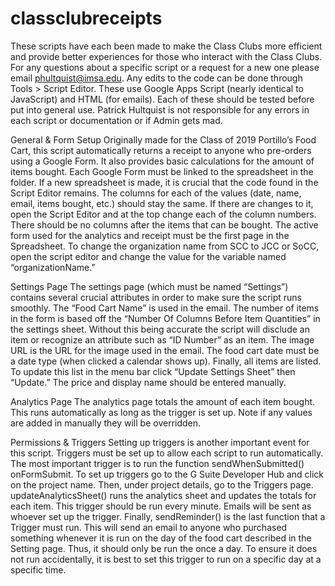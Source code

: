 # classclubreceipts
These scripts have each been made to make the Class Clubs more efficient and provide better experiences for those who interact with the Class Clubs. For any questions about a specific script or a request for a new one please email phultquist@imsa.edu. Any edits to the code can be done through Tools > Script Editor. These use Google Apps Script (nearly identical to JavaScript) and HTML (for emails). Each of these should be tested before put into general use. Patrick Hultquist is not responsible for any errors in each script or documentation or if Admin gets mad.

General & Form Setup
Originally made for the Class of 2019 Portillo’s Food Cart, this script automatically returns a receipt to anyone who pre-orders using a Google Form. It also provides basic calculations for the amount of items bought. Each Google Form must be linked to the spreadsheet in the folder. If a new spreadsheet is made, it is crucial that the code found in the Script Editor remains. The columns for each of the values (date, name, email, items bought, etc.) should stay the same. If there are changes to it, open the Script Editor and at the top change each of the column numbers. There should be no columns after the items that can be bought. The active form used for the analytics and receipt must be the first page in the Spreadsheet. To change the organization name from SCC to JCC or SoCC, open the script editor and change the value for the variable named “organizationName.”

Settings Page
The settings page (which must be named “Settings”) contains several crucial attributes in order to make sure the script runs smoothly. The “Food Cart Name” is used in the email. The number of items in the form is based off the “Number Of Columns Before Item Quantities” in the settings sheet. Without this being accurate the script will disclude an item or recognize an attribute such as “ID Number” as an item. The image URL is the URL for the image used in the email. The food cart date must be a date type (when clicked a calendar shows up). Finally, all items are listed. To update this list in the menu bar click “Update Settings Sheet” then “Update.” The price and display name should be entered manually.

Analytics Page
The analytics page totals the amount of each item bought. This runs automatically as long as the trigger is set up. Note if any values are added in manually they will be overridden. 

Permissions & Triggers
Setting up triggers is another important event for this script. Triggers must be set up to allow each script to run automatically. The most important trigger is to run the function sendWhenSubmitted() onFormSubmit. To set up triggers go to the G Suite Developer Hub and click on the project name. Then, under project details, go to the Triggers page. updateAnalyticsSheet() runs the analytics sheet and updates the totals for each item. This trigger should be run every minute. Emails will be sent as whoever set up the trigger. Finally, sendReminder() is the last function that a Trigger must run. This will send an email to anyone who purchased something whenever it is run on the day of the food cart described in the Setting page. Thus, it should only be run the once a day. To ensure it does not run accidentally, it is best to set this trigger to run on a specific day at a specific time. 
